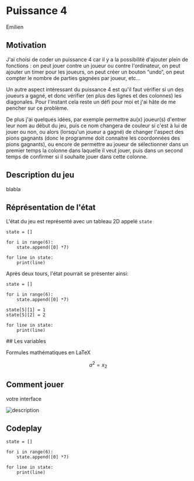 # Puissance 4

Emilien

## Motivation

J'ai choisi de coder un puissance 4 car il y a la possibilité d'ajouter plein de fonctions : on peut jouer contre un joueur ou contre l'ordinateur, on peut ajouter un timer pour les joueurs, on peut créer un bouton “undo“, on peut compter le nombre de parties gagnées par joueur, etc...

Un autre aspect intéressant du puissance 4 est qu'il faut vérifier si un des joueurs a gagné, et donc vérifier (en plus des lignes et des colonnes) les diagonales. Pour l'instant cela reste un défi pour moi et j'ai hâte de me pencher sur ce problème.

De plus j'ai quelques idées, par exemple permettre au(x) joueur(s) d'entrer leur nom au début du jeu, puis ce nom changera de couleur si c'est à lui de jouer ou non, ou alors (lorsqu'un joueur a gagné) de changer l'aspect des pions gagnants (donc le programme doit connaitre les coordonnées des pions gagnants), ou encore de permettre au joueur de sélectionner dans un premier temps la colonne dans laquelle il veut jouer, puis dans un second temps de confirmer si il souhaite jouer dans cette colonne.

## Description du jeu

blabla

## Réprésentation de l'état

L'état du jeu est représenté avec un tableau 2D appelé ``state``

```{codeplay}
state = []

for i in range(6):
    state.append([0] *7)

for line in state:
    print(line)
```

Après deux tours, l'état pourrait se présenter ainsi:

```{codeplay}
state = []

for i in range(6):
    state.append([0] *7)

state[5][1] = 1
state[5][2] = 2
    
for line in state:
    print(line)
```

## Les variables

Formules mathématiques en LaTeX

$$ a^2 = x_2 $$

## Comment jouer

votre interface

![description](image.png)


## Codeplay

```{codeplay}
state = []

for i in range(6):
    state.append([0] *7)

for line in state:
    print(line)
```

